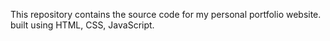 This repository contains the source code for my personal portfolio website.
built using HTML, CSS, JavaScript.
